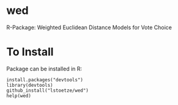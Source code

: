 wed
===

R-Package: Weighted Euclidean Distance Models for Vote Choice


To Install
====

Package can be installed in R:

    install.packages("devtools")
    library(devtools)
    github_install("lstoetze/wed")
    help(wed)
